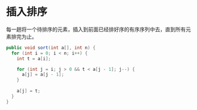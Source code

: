 # 插入排序

每一趟将一个待排序的元素，插入到前面已经排好序的有序序列中去，直到所有元素排完为止。

```java
public void sort(int a[], int n) {
  for (int i = 0; i < n; i++) {
    int t = a[i];

    for (int j = i; j > 0 && t < a[j - 1]; j--) {
      a[j] = a[j - 1];
    } 
		
    a[j] = t;
  }
}
```